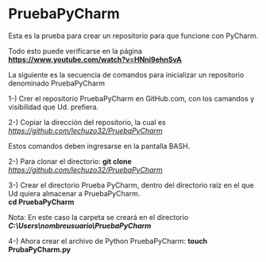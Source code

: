 # PruebaPyCharm
Esta es la prueba para crear un repositorio para que funcione con PyCharm.

Todo esto puede verificarse en la página <b>https://www.youtube.com/watch?v=HNni9ehnSvA</b>

La siguiente es la secuencia de comandos para inicializar un repositorio denominado PruebaPyCharm

1-) Crer el repositorio PruebaPyCharm en GitHub.com, con los camandos y visibilidad que Ud. prefiera.

2-) Copiar la dirección del repositorio, la cual es <i>https://github.com/lechuzo32/PruebaPyCharm</i>

Estos comandos deben ingresarse en la pantalla BASH.

2-) Para clonar el directorio:
    <b>git clone</b> <i>https://github.com/lechuzo32/PruebaPyCharm</i>

3-) Crear el directorio Prueba PyCharm, dentro del directorio raíz en el que Ud quiera almacenar a PruebaPyCharm.</br>
    <b>cd PruebaPyCharm</b>

Nota: En este caso la carpeta se creará en el directorio <b><i>C:\Users\nombreusuario\PruebaPyCharm</i></b>

4-) Ahora crear el archivo de Python PruebaPyCharm: <b>touch PrubaPyCharm.py</b>

